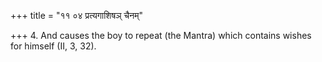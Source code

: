 +++
title = "११ ०४ प्रत्यगाशिषञ् चैनम्"

+++
4. And causes the boy to repeat (the Mantra) which contains wishes for himself (II, 3, 32).
